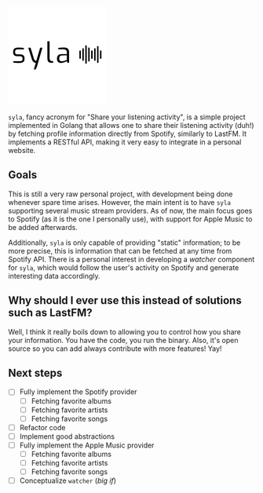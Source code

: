 ![alt text](assets/syla.png "syla")

`syla`, fancy acronym for "Share your listening activity", is a simple project implemented in Golang that allows one to share their listening activity (duh!) by fetching profile information directly from Spotify, similarly to LastFM. It implements a RESTful API, making it very easy to integrate in a personal website.

## Goals

This is still a very raw personal project, with development being done whenever spare time arises. However, the main intent is to have `syla` supporting several music stream providers. As of now, the main focus goes to Spotify (as it is the one I personally use), with support for Apple Music to be added afterwards.

Additionally, `syla` is only capable of providing "static" information; to be more precise, this is information that can be fetched at any time from Spotify API. There is a personal interest in developing a _watcher_ component for `syla`, which would follow the user's activity on Spotify and generate interesting data accordingly.

## Why should I ever use this instead of solutions such as LastFM?

Well, I think it really boils down to allowing you to control how you share your information. You have the code, you run the binary. Also, it's open source so you can add always contribute with more features! Yay!

## Next steps

* [ ] Fully implement the Spotify provider
  * [ ] Fetching favorite albums
  * [ ] Fetching favorite artists
  * [ ] Fetching favorite songs
* [ ] Refactor code
* [ ] Implement good abstractions
* [ ] Fully implement the Apple Music provider
  * [ ] Fetching favorite albums
  * [ ] Fetching favorite artists
  * [ ] Fetching favorite songs
* [ ] Conceptualize `watcher` (_big if_)